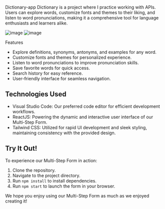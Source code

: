 Dictionary-app
Dictionary is a project where I practice working with APIs. Users can explore words, customize fonts and themes to their liking, and listen to word pronunciations, making it a comprehensive tool for language enthusiasts and learners alike.

![image](https://github.com/CocoShesh/Dictionary-app/assets/110368170/0e2d38fd-08bf-4f0a-9b97-f5f5cee9ab19)
![image](https://github.com/CocoShesh/Dictionary-app/assets/110368170/6dbe64c6-35b0-4969-afec-a98b596f0b56)


Features

- Explore definitions, synonyms, antonyms, and examples for any word.
- Customize fonts and themes for personalized experience.
- Listen to word pronunciations to improve pronunciation skills.
- Save favorite words for quick access.
- Search history for easy reference.
- User-friendly interface for seamless navigation.

## Technologies Used

- Visual Studio Code: Our preferred code editor for efficient development workflows.
- ReactJS: Powering the dynamic and interactive user interface of our Multi-Step Form.
- Tailwind CSS: Utilized for rapid UI development and sleek styling, maintaining consistency with the provided design.

## Try It Out!

To experience our Multi-Step Form in action:
1. Clone the repository.
2. Navigate to the project directory.
3. Run `npm install` to install dependencies.
4. Run `npm start` to launch the form in your browser.

We hope you enjoy using our Multi-Step Form as much as we enjoyed creating it!
